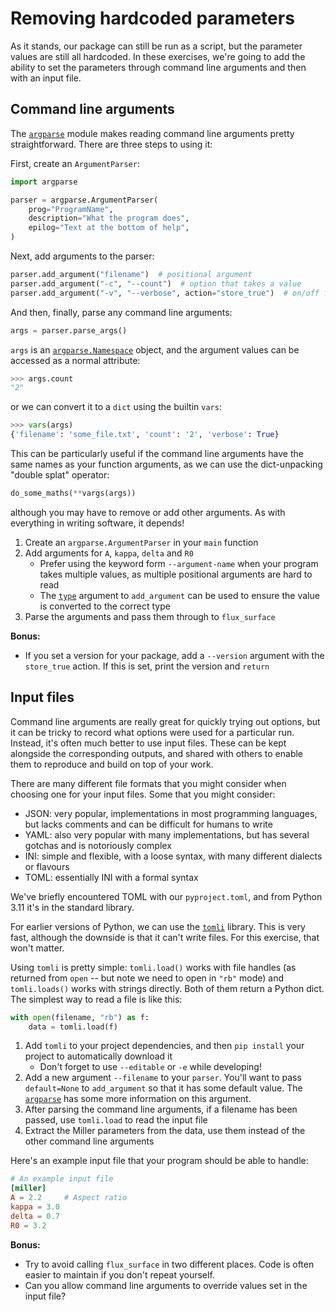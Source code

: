 Removing hardcoded parameters
=============================

As it stands, our package can still be run as a script, but the
parameter values are still all hardcoded. In these exercises, we're
going to add the ability to set the parameters through command line
arguments and then with an input file.

Command line arguments
----------------------

The [`argparse`][argparse] module makes reading command line arguments
pretty straightforward. There are three steps to using it:

First, create an `ArgumentParser`:

```python
import argparse

parser = argparse.ArgumentParser(
    prog="ProgramName",
    description="What the program does",
    epilog="Text at the bottom of help",
)
```

Next, add arguments to the parser:

```python
parser.add_argument("filename")  # positional argument
parser.add_argument("-c", "--count")  # option that takes a value
parser.add_argument("-v", "--verbose", action="store_true")  # on/off flag
```

And then, finally, parse any command line arguments:

```python
args = parser.parse_args()
```

`args` is an [`argparse.Namespace`][namespace] object, and the
argument values can be accessed as a normal attribute:

```python
>>> args.count
"2"
```

or we can convert it to a `dict` using the builtin `vars`:

```python
>>> vars(args)
{'filename': 'some_file.txt', 'count': '2', 'verbose': True}
```

This can be particularly useful if the command line arguments have the
same names as your function arguments, as we can use the
dict-unpacking "double splat" operator:

```python
do_some_maths(**vargs(args))
```

although you may have to remove or add other arguments. As with
everything in writing software, it depends!


1. Create an `argparse.ArgumentParser` in your `main` function
2. Add arguments for `A`, `kappa`, `delta` and `R0`
   - Prefer using the keyword form `--argument-name` when your program
     takes multiple values, as multiple positional arguments are hard
     to read
   - The [`type`][argparse_type] argument to `add_argument` can be
     used to ensure the value is converted to the correct type
3. Parse the arguments and pass them through to `flux_surface`

**Bonus:**

- If you set a version for your package, add a `--version` argument
  with the `store_true` action. If this is set, print the version and
  `return`

Input files
-----------

Command line arguments are really great for quickly trying out
options, but it can be tricky to record what options were used for a
particular run. Instead, it's often much better to use input
files. These can be kept alongside the corresponding outputs, and
shared with others to enable them to reproduce and build on top of
your work.

There are many different file formats that you might consider when
choosing one for your input files. Some that you might consider:

- JSON: very popular, implementations in most programming languages,
  but lacks comments and can be difficult for humans to write
- YAML: also very popular with many implementations, but has several
  gotchas and is notoriously complex
- INI: simple and flexible, with a loose syntax, with many different
  dialects or flavours
- TOML: essentially INI with a formal syntax

We've briefly encountered TOML with our `pyproject.toml`, and from
Python 3.11 it's in the standard library.

For earlier versions of Python, we can use the [`tomli`][tomli]
library. This is very fast, although the downside is that it can't
write files. For this exercise, that won't matter.

Using `tomli` is pretty simple: `tomli.load()` works with file handles
(as returned from `open` -- but note we need to open in `"rb"` mode)
and `tomli.loads()` works with strings directly. Both of them return a
Python dict. The simplest way to read a file is like this:

```python
with open(filename, "rb") as f:
    data = tomli.load(f)
```

1. Add `tomli` to your project dependencies, and then `pip install`
   your project to automatically download it
   - Don't forget to use `--editable` or `-e` while developing!
2. Add a new argument `--filename` to your `parser`. You'll want to
   pass `default=None` to `add_argument` so that it has some default
   value. The [`argparse`][argparse_default] has some more information
   on this argument.
3. After parsing the command line arguments, if a filename has been
   passed, use `tomli.load` to read the input file
4. Extract the Miller parameters from the data, use them instead of
   the other command line arguments
   
Here's an example input file that your program should be able to
handle:

```toml
# An example input file
[miller]
A = 2.2     # Aspect ratio
kappa = 3.0
delta = 0.7
R0 = 3.2
```


**Bonus:**

- Try to avoid calling `flux_surface` in two different places. Code is
  often easier to maintain if you don't repeat yourself.
- Can you allow command line arguments to override values set in the
  input file?


[argparse]: https://docs.python.org/3/library/argparse.html
[argparse_default]: https://docs.python.org/3/library/argparse.html#default
[argparse_type]: https://docs.python.org/3/library/argparse.html#type
[namespace]: https://docs.python.org/3/library/argparse.html#argparse.Namespace
[tomli]: https://github.com/hukkin/tomli

